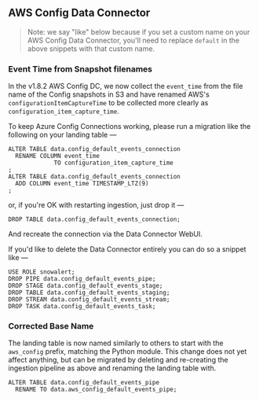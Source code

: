 ## AWS Config Data Connector

> Note: we say "like" below because if you set a custom name on your AWS Config Data Connector, you'll need to replace `default` in the above snippets with that custom name.

### Event Time from Snapshot filenames

In the v1.8.2 AWS Config DC, we now collect the `event_time` from the file name of the Config snapshots in S3 and have renamed AWS's `configurationItemCaptureTime` to be collected more clearly as `configuration_item_capture_time`.

To keep Azure Config Connections working, please run a migration like the following on your landing table —

~~~
ALTER TABLE data.config_default_events_connection
  RENAME COLUMN event_time
             TO configuration_item_capture_time
;
ALTER TABLE data.config_default_events_connection
  ADD COLUMN event_time TIMESTAMP_LTZ(9)
;
~~~

or, if you're OK with restarting ingestion, just drop it —

~~~
DROP TABLE data.config_default_events_connection;
~~~

And recreate the connection via the Data Connector WebUI.

If you'd like to delete the Data Connector entirely you can do so a snippet like —

~~~
USE ROLE snowalert;
DROP PIPE data.config_default_events_pipe;
DROP STAGE data.config_default_events_stage;
DROP TABLE data.config_default_events_staging;
DROP STREAM data.config_default_events_stream;
DROP TASK data.config_default_events_task;
~~~

### Corrected Base Name

The landing table is now named similarly to others to start with the `aws_config` prefix, matching the Python module. This change does not yet affect anything, but can be migrated by deleting and re-creating the ingestion pipeline as above and renaming the landing table with.

~~~
ALTER TABLE data.config_default_events_pipe
  RENAME TO data.aws_config_default_events_pipe;
~~~
